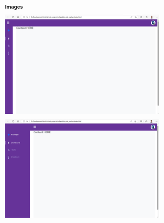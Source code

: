 ### Images

![Overall Architecture](./documentation/Image-1.PNG)

![Overall Architecture](./documentation/Image-2.PNG)